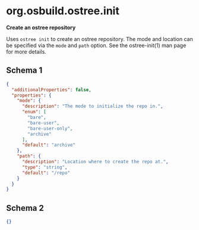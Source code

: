 
# org.osbuild.ostree.init

**Create an ostree repository**

Uses `ostree init` to create an ostree repository. The
mode and location can be specified via the `mode` and
`path` option.
See the ostree-init(1) man page for more details.

## Schema 1

```json
{
  "additionalProperties": false,
  "properties": {
    "mode": {
      "description": "The mode to initialize the repo in.",
      "enum": [
        "bare",
        "bare-user",
        "bare-user-only",
        "archive"
      ],
      "default": "archive"
    },
    "path": {
      "description": "Location where to create the repo at.",
      "type": "string",
      "default": "/repo"
    }
  }
}
```

## Schema 2

```json
{}
```
